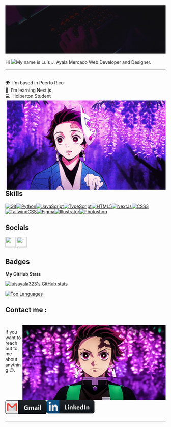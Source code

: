 <div id="header" align="center">
<img src=https://github.com/luisayala323/luisayala323/blob/main/assets/Dark%20Neon%20Simple%20Futuristic%20UIUX%20Designer%20LinkedIn%20Banner.gif/>
</div>


Hi ![](https://user-images.githubusercontent.com/18350557/176309783-0785949b-9127-417c-8b55-ab5a4333674e.gif)My name is Luis J. Ayala Mercado
Web Developer and Designer.
*************

 <br> 🌍  I'm based in Puerto Rico <br>
 🧠  I'm learning Next.js <br>
     💻  Holberton Student
<img hight="400" width="500" alt="GIF" align="right" src="https://github.com/luisayala323/luisayala323/blob/main/assets/1.gif">


## Skills


<p align="left">
<a href="https://git-scm.com/" target="_blank" rel="noreferrer"><img src="https://raw.githubusercontent.com/danielcranney/readme-generator/main/public/icons/skills/git-colored.svg" width="36" height="36" alt="Git" /></a><a href="https://www.python.org/" target="_blank" rel="noreferrer"><img src="https://raw.githubusercontent.com/danielcranney/readme-generator/main/public/icons/skills/python-colored.svg" width="36" height="36" alt="Python" /></a><a href="https://developer.mozilla.org/en-US/docs/Web/JavaScript" target="_blank" rel="noreferrer"><img src="https://raw.githubusercontent.com/danielcranney/readme-generator/main/public/icons/skills/javascript-colored.svg" width="36" height="36" alt="JavaScript" /></a><a href="https://www.typescriptlang.org/" target="_blank" rel="noreferrer"><img src="https://raw.githubusercontent.com/danielcranney/readme-generator/main/public/icons/skills/typescript-colored.svg" width="36" height="36" alt="TypeScript" /></a><a href="https://developer.mozilla.org/en-US/docs/Glossary/HTML5" target="_blank" rel="noreferrer"><img src="https://raw.githubusercontent.com/danielcranney/readme-generator/main/public/icons/skills/html5-colored.svg" width="36" height="36" alt="HTML5" /></a><a href="https://nextjs.org/docs" target="_blank" rel="noreferrer"><img src="https://raw.githubusercontent.com/danielcranney/readme-generator/main/public/icons/skills/nextjs-colored.svg" width="36" height="36" alt="NextJs" /></a><a href="https://www.w3.org/TR/CSS/#css" target="_blank" rel="noreferrer"><img src="https://raw.githubusercontent.com/danielcranney/readme-generator/main/public/icons/skills/css3-colored.svg" width="36" height="36" alt="CSS3" /></a><a href="https://tailwindcss.com/" target="_blank" rel="noreferrer"><img src="https://raw.githubusercontent.com/danielcranney/readme-generator/main/public/icons/skills/tailwindcss-colored.svg" width="36" height="36" alt="TailwindCSS" /></a><a href="https://www.figma.com/" target="_blank" rel="noreferrer"><img src="https://raw.githubusercontent.com/danielcranney/readme-generator/main/public/icons/skills/figma-colored.svg" width="36" height="36" alt="Figma" /></a><a href="https://www.adobe.com/uk/products/illustrator.html" target="_blank" rel="noreferrer"><img src="https://raw.githubusercontent.com/danielcranney/readme-generator/main/public/icons/skills/illustrator-colored.svg" width="36" height="36" alt="Illustrator" /></a><a href="https://www.adobe.com/uk/products/photoshop.html" target="_blank" rel="noreferrer"><img src="https://raw.githubusercontent.com/danielcranney/readme-generator/main/public/icons/skills/photoshop-colored.svg" width="36" height="36" alt="Photoshop" /></a></p>

## Socials

<p align="left"> <a href="https://www.github.com/luisayala323" target="_blank" rel="noreferrer"> <picture> <source media="(prefers-color-scheme: dark)" srcset="https://raw.githubusercontent.com/danielcranney/readme-generator/main/public/icons/socials/github-dark.svg" /> <source media="(prefers-color-scheme: light)" srcset="https://raw.githubusercontent.com/danielcranney/readme-generator/main/public/icons/socials/github.svg" /> <img src="https://raw.githubusercontent.com/danielcranney/readme-generator/main/public/icons/socials/github.svg" width="32" height="32" /> </picture> </a> <a href="https://www.linkedin.com/in/luis-ayala-29794a226" target="_blank" rel="noreferrer"> <picture> <source media="(prefers-color-scheme: dark)" srcset="https://raw.githubusercontent.com/danielcranney/readme-generator/main/public/icons/socials/linkedin-dark.svg" /> <source media="(prefers-color-scheme: light)" srcset="https://raw.githubusercontent.com/danielcranney/readme-generator/main/public/icons/socials/linkedin.svg" /> <img src="https://raw.githubusercontent.com/danielcranney/readme-generator/main/public/icons/socials/linkedin.svg" width="32" height="32" /> </picture> </a></p>

## Badges

<b>My GitHub Stats</b>

<a href="http://www.github.com/luisayala323"><img src="https://github-readme-stats.vercel.app/api?username=luisayala323&show_icons=true&hide=prs,issues,contribs&title_color=3382ed&text_color=ffffff&icon_color=3382ed&bg_color=312e81&hide_border=true&show_icons=true" alt="luisayala323's GitHub stats" /></a>

<a href="https://github.com/luisayala323" align="left"><img src="https://github-readme-stats.vercel.app/api/top-langs/?username=luisayala323&langs_count=10&title_color=3382ed&text_color=ffffff&icon_color=3382ed&bg_color=312e81&hide_border=true&locale=en&custom_title=Top%20%Languages" alt="Top Languages" /></a>


## Contact me :

<p>
 <br>
 
<img hight="320" width="450" align="right" alt="GIF" src="https://github.com/luisayala323/luisayala323/blob/main/assets/3.webp">


If you want to reach out to me about anything 😉.

<a href="luisayala323@gmail.com">
 <img align="left" alt="Gmail" width="130" hight="100" src="https://github.com/luisayala323/luisayala323/blob/main/assets/icons/gmail.png" />
</a>
<a href="https://github.com/luisayala323">
  <img align="left" alt="Linkedin" width="150" hight="100" src="https://github.com/luisayala323/luisayala323/blob/main/assets/icons/linkedin.png"/>
</a>

</p>
</br>
</br>
</br>
</br>
</br>
</br>
</br>

*************
